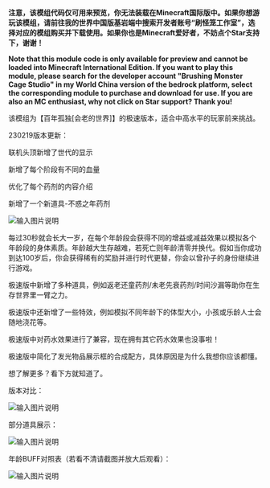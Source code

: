  **注意，该模组代码仅可用来预览，你无法装载在Minecraft国际版中。如果你想游玩该模组，请前往我的世界中国版基岩端中搜索开发者账号“刷怪笼工作室”，选择对应的模组购买并下载使用。如果你也是Minecraft爱好者，不妨点个Star支持下，谢谢！** 

**Note that this module code is only available for preview and cannot be loaded into Minecraft International Edition. If you want to play this module, please search for the developer account "Brushing Monster Cage Studio" in my World China version of the bedrock platform, select the corresponding module to purchase and download for use. If you are also an MC enthusiast, why not click on Star support? Thank you!**


该模组为【百年孤独[会老的世界]】的极速版本，适合中高水平的玩家前来挑战。


230219版本更新：

联机头顶新增了世代的显示

新增了每个阶段有不同的血量

﻿优化了每个药剂的内容介绍

新增了一个新道具-不惑之年药剂

![输入图片说明](https://foruda.gitee.com/images/1690271454025064851/6d93a7b8_11180561.png "image4.png")


每过30秒就会长大一岁，在每个年龄段会获得不同的增益或减益效果以模拟各个年龄段的身体素质。年龄越大生存越难，若死亡则年龄清零并换代。假如当你成功到达100岁后，你会获得稀有的奖励并进行时代更替，你会以曾孙子的身份继续进行游戏。


极速版中新增了多种道具，例如返老还童药剂/未老先衰药剂/时间沙漏等助你在生存世界里一臂之力。


极速版中还新增了一些特效，例如模拟不同年龄下的体型大小，小孩或乐龄人士会随地浇花等。


极速版中对药水效果进行了兼容，现在拥有其它药水效果也没事啦！


极速版中简化了发光物品展示框的合成配方，具体原因是为什么我想你应该都懂。



想了解更多？看下方就知道了。


版本对比：

![输入图片说明](https://foruda.gitee.com/images/1690271482581948380/705d7615_11180561.png "image5.png")




部分道具展示：

![输入图片说明](https://foruda.gitee.com/images/1690271491379021947/a738fb0a_11180561.png "image6.png")




年龄BUFF对照表（若看不清请截图并放大后观看）：

![输入图片说明](https://foruda.gitee.com/images/1690271501614988535/14d4c17e_11180561.png "image7.png")
